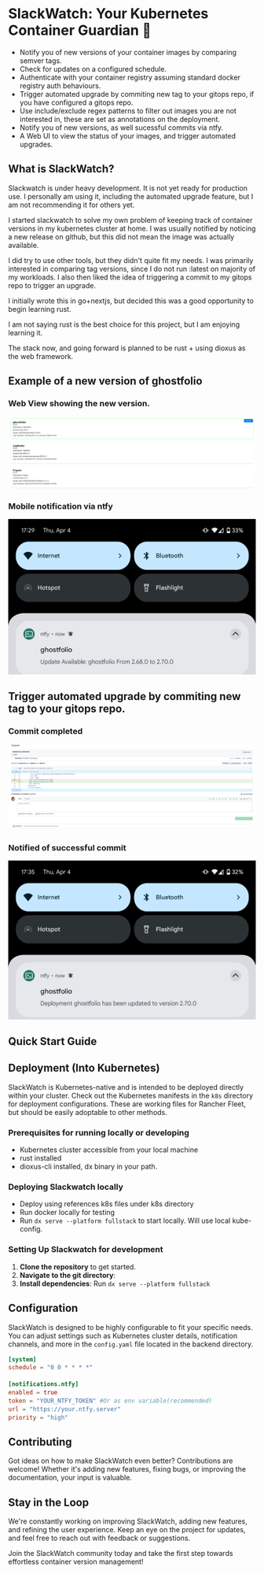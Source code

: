 # SlackWatch: Your Kubernetes Container Guardian 🚀

- Notify you of new versions of your container images by comparing semver tags.
- Check for updates on a configured schedule.
- Authenticate with your container registry assuming standard docker registry auth behaviours.
- Trigger automated upgrade by commiting new tag to your gitops repo, if you have configured a gitops repo.
- Use include/exclude regex patterns to filter out images you are not interested in, these are set as annotations on the deployment.
- Notify you of new versions, as well sucessful commits via ntfy.
- A Web UI to view the status of your images, and trigger automated upgrades.

## What is SlackWatch?
Slackwatch is under heavy development. It is not yet ready for production use. I personally am using it, including the automated upgrade feature, but I am not recommending it for others yet.

I started slackwatch to solve my own problem of keeping track of container versions in my kubernetes cluster at home. I was usually notified by noticing a new release on github, but this did not mean the image was actually available.

I did try to use other tools, but they didn't quite fit my needs. I was primarily interested in comparing tag versions, since I do not run :latest on majority of my workloads. I also then liked the idea of triggering a commit to my gitops repo to trigger an upgrade.

I initially wrote this in go+nextjs, but decided this was a good opportunity to begin learning rust.

I am not saying rust is the best choice for this project, but I am enjoying learning it.

The stack now, and going forward is planned to be rust + using dioxus as the web framework.

## Example of a new version of ghostfolio

### Web View showing the new version.

<img alt="slackwatch-update.png" src="https://raw.githubusercontent.com/slackspace-io/slackwatch/main/.github/assets/img/slackwatch-update.png"/>

### Mobile notification via ntfy

<img alt="Screenshot_20240404-172936.png" src="https://raw.githubusercontent.com/slackspace-io/slackwatch/main/.github/assets/img/slackwatch_mobile_notification_ntfy.png"/>

## Trigger automated upgrade by commiting new tag to your gitops repo. 

### Commit completed

<img alt="slackwatch_commit_example.png" src="https://raw.githubusercontent.com/slackspace-io/slackwatch/main/.github/assets/img/slackwatch_commit_example.png"/>

### Notified of successful commit

<img alt="Screenshot_20240404-173514.png" src="https://raw.githubusercontent.com/slackspace-io/slackwatch/main/.github/assets/img/slackwatch_ntfy_commit_notification.png"/>


## Quick Start Guide

## Deployment (Into Kubernetes)

SlackWatch is Kubernetes-native and is intended to be deployed directly within your cluster. 
Check out the Kubernetes manifests in the `k8s` directory for deployment configurations. These are working files for Rancher Fleet, but should be easily adoptable to other methods.




### Prerequisites for running locally or developing

- Kubernetes cluster accessible from your local machine
- rust installed
- dioxus-cli installed, dx binary in your path.

### Deploying Slackwatch locally
- Deploy using references k8s files under k8s directory
- Run docker locally for testing
- Run `dx serve --platform fullstack` to start locally. Will use local kube-config. 

### Setting Up Slackwatch for development

1. **Clone the repository** to get started.
2. **Navigate to the git directory**: 
3. **Install dependencies**: Run `dx serve --platform fullstack` 

## Configuration

SlackWatch is designed to be highly configurable to fit your specific needs. You can adjust settings such as Kubernetes cluster details, notification channels, and more in the `config.yaml` file located in the backend directory.

```toml
[system]
schedule = "0 0 * * * *"

[notifications.ntfy]
enabled = true
token = "YOUR_NTFY_TOKEN" #Or as env variable(recommended)
url = "https://your.ntfy.server"
priority = "high"

```

## Contributing

Got ideas on how to make SlackWatch even better? Contributions are welcome! Whether it's adding new features, fixing bugs, or improving the documentation, your input is valuable.

## Stay in the Loop

We're constantly working on improving SlackWatch, adding new features, and refining the user experience. Keep an eye on the project for updates, and feel free to reach out with feedback or suggestions.

Join the SlackWatch community today and take the first step towards effortless container version management! 
